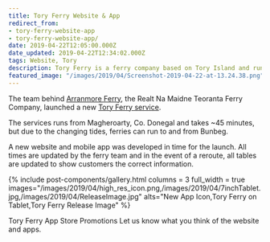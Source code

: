 ```yaml
---
title: Tory Ferry Website & App
redirect_from: 
- tory-ferry-website-app
- tory-ferry-website-app/
date: 2019-04-22T12:05:00.000Z
date_updated: 2019-04-22T12:34:02.000Z
tags: Website, Tory
description: Tory Ferry is a ferry company based on Tory Island and runs multiple sailings throughout the day to and from Magheroarty.
featured_image: "/images/2019/04/Screenshot-2019-04-22-at-13.24.38.png"
---
```


The team behind [Arranmore Ferry](https://arranmorefastferry.com), the Realt Na Maidne Teoranta Ferry Company, launched a new [Tory Ferry service](https://toryferry.com/).

The services runs from Magheroarty, Co. Donegal and takes ~45 minutes, but due to the changing tides, ferries can run to and from Bunbeg.

A new website and mobile app was developed in time for the launch. All times are updated by the ferry team and in the event of a reroute, all tables are updated to show customers the correct information.

{% include post-components/gallery.html
	columns = 3
	full_width = true
	images="/images/2019/04/high_res_icon.png,/images/2019/04/7inchTablet.jpg,/images/2019/04/ReleaseImage.jpg"
	alts="New App Icon,Tory Ferry on Tablet,Tory Ferry Release Image"
%}


Tory Ferry App Store Promotions
Let us know what you think of the website and apps.
